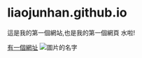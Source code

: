 # liaojunhan.github.io

這是我的第一個網站,也是我的第一個網頁 水啦!

[有一個網址](https://github.com/liaojunhan)
![圖片的名字](https://encrypted-tbn0.gstatic.com/images?q=tbn:ANd9GcSJd0_o4GApPFBJeRX_inTqL5STrEKfyrMUKw&usqp=CAU)
